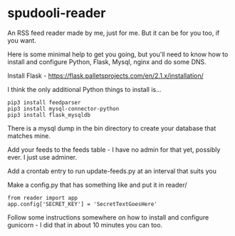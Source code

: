 # spudooli-reader
An RSS feed reader made by me, just for me. But it can be for you too, if you want.

Here is some minimal help to get you going, but you'll need to know how to install and configure Python, Flask, Mysql, nginx and do some DNS. 

Install Flask - https://flask.palletsprojects.com/en/2.1.x/installation/

I think the only additional Python things to install is...
```
pip3 install feedparser
pip3 install mysql-connector-python
pip3 install flask_mysqldb
```

There is a mysql dump in the bin directory to create your database that matches mine.

Add your feeds to the feeds table - I have no admin for that yet, possibly ever. I just use adminer.

Add a crontab entry to run update-feeds.py at an interval that suits you

Make a config.py that has something like and put it in reader/

```
from reader import app
app.config['SECRET_KEY'] = 'SecretTextGoesHere'
```

Follow some instructions somewhere on how to install and configure gunicorn - I did that in about 10 minutes you can too.